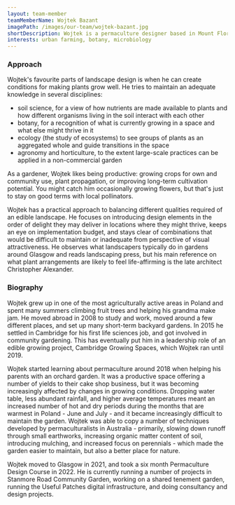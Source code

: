 ```yaml
---
layout: team-member
teamMemberName: Wojtek Bazant
imagePath: /images/our-team/wojtek-bazant.jpg
shortDescription: Wojtek is a permaculture designer based in Mount Florida. He started designing for Useful Patches after a software career in life sciences. In addition to permaculture design and consultancy work he also manages the Useful Patches infrastructure and software.
interests: urban farming, botany, microbiology
---
```



### Approach

Wojtek's favourite parts of landscape design is when he can create conditions for making plants grow well. He tries to maintain an adequate knowledge in several disciplines:
- soil science, for a view of how nutrients are made available to plants and how different organisms living in the soil interact with each other
- botany, for a recognition of what is currently growing in a space and what else might thrive in it
- ecology (the study of ecosystems) to see groups of plants as an aggregated whole and guide transitions in the space
- agronomy and horticulture, to the extent large-scale practices can be applied in a non-commercial garden

As a gardener, Wojtek likes being productive: growing crops for own and community use, plant propagation, or improving long-term cultivation potential. You might catch him occasionally growing flowers, but that's just to stay on good terms with local pollinators.

Wojtek has a practical approach to balancing different qualities required of an edible landscape. He focuses on introducing design elements in the order of delight they may deliver in locations where they might thrive, keeps an eye on implementation budget, and stays clear of combinations that would be difficult to maintain or inadequate from perspective of visual attractiveness. He observes what landscapers typically do in gardens around Glasgow and reads landscaping press, but his main reference on what plant arrangements are likely to feel life-affirming is the late architect Christopher Alexander.

### Biography

Wojtek grew up in one of the most agriculturally active areas in Poland and spent many summers climbing fruit trees and helping his grandma make jam. He moved abroad in 2008 to study and work, moved around a few different places, and set up many short-term backyard gardens. In 2015 he settled in Cambridge for his first life sciences job, and got involved in community gardening. This has eventually put him in a leadership role of an edible growing project, Cambridge Growing Spaces, which Wojtek ran until 2019.

Wojtek started learning about permaculture around 2018 when helping his parents with an orchard garden. It was a productive space offering a number of yields to their cake shop business, but it was becoming increasingly affected by changes in growing conditions. Dropping water table, less abundant rainfall, and higher average temperatures meant an increased number of hot and dry periods during the months that are warmest in Poland - June and July - and it became increasingly difficult to maintain the garden. Wojtek was able to copy a number of techniques developed by permaculturalists in Australia - primarily, slowing down runoff through small earthworks, increasing organic matter content of soil, introducing mulching, and increased focus on perennials - which made the garden easier to maintain, but also a better place for nature.

Wojtek moved to Glasgow in 2021, and took a six month Permaculture Design Course in 2022. He is currently running a number of projects in Stanmore Road Community Garden, working on a shared tenement garden, running the Useful Patches digital infrastructure, and doing consultancy and design projects.
